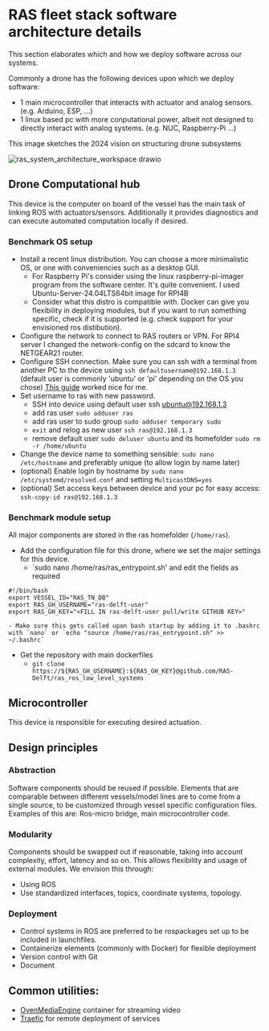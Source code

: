 # RAS fleet stack software architecture details
This section elaborates which and how we deploy software across our systems.

Commonly a drone has the following devices upon which we deploy software:
- 1 main microcontroller that interacts with actuator and analog sensors.  (e.g. Arduino, ESP, ...)
- 1 linux based pc with more conputational power, albeit not designed to directly interact with analog systems. (e.g. NUC, Raspberry-Pi ...) 


This image sketches the 2024 vision on structuring drone subsystems
<br>

![ras_system_architecture_workspace drawio](https://github.com/RAS-Delft/ras-documentation-overview/assets/5917472/eadc34ec-44f6-4790-a78f-63b8fbfa0c5d)


## Drone Computational hub
This device is the computer on board of the vessel has the main task of linking ROS with actuators/sensors. Additionally it provides diagnostics and can execute automated computation locally if desired. 

### Benchmark OS setup
- Install a recent linux distribution. You can choose a more minimalistic OS, or one with conveniencies such as a desktop GUI. 
    - For Raspberry Pi's consider using the linux raspberry-pi-imager program from the software center. It's quite convenient. I used Ubuntu-Server-24.04LTS64bit image for RPI4B
    - Consider what this distro is compatible with. Docker can give you flexibility in deploying modules, but if you want to run something specific, check if it is supported (e.g. check support for your envisioned ros distibution).
- Configure the network to connect to RAS routers or VPN. For RPI4 server I changed the network-config on the sdcard to know the NETGEAR21 router. 
- Configure SSH connection. Make sure you can ssh with a terminal from another PC to the device using `ssh defaultusername@192.168.1.3` (default user is commonly 'ubuntu' or 'pi' depending on the OS you chose) [This guide](https://phoenixnap.com/kb/ssh-permission-denied-publickey) worked nice for me. 
- Set username to ras with new password. 
    - SSH into device using default user ssh ubuntu@192.168.1.3
    - add ras user `sudo adduser ras`
    - add ras user to sudo group `sudo adduser temporary sudo`
    - `exit` and relog as new user `ssh ras@192.168.1.3`
    - remove default user `sudo deluser ubuntu` and its homefolder `sudo rm -r /home/ubuntu`
- Change the device name to something sensible: `sudo nano /etc/hostname` and preferably unique (to allow login by name later)
- (optional) Enable login by hostname by `sudo nano /etc/systemd/resolved.conf` and setting `MulticastDNS=yes`
- (optional) Set access keys between device and your pc for easy access: `ssh-copy-id ras@192.168.1.3`

### Benchmark module setup
All major components are stored in the ras homefolder (`/home/ras`).
- Add the configuration file for this drone, where we set the major settings for this device.
    - `sudo nano /home/ras/ras_entrypoint.sh' and edit the fields as required
``` 
#!/bin/bash
export VESSEL_ID="RAS_TN_DB"
export RAS_GH_USERNAME="ras-delft-user"
export RAS_GH_KEY="<FILL IN ras-delft-user pull/write GITHUB KEY>"
```
    - Make sure this gets called upon bash startup by adding it to .bashrc with `nano` or `echo "source /home/ras/ras_entrypoint.sh" >> ~/.bashrc`
- Get the repository with main dockerfiles
    - `git clone https://${RAS_GH_USERNAME}:${RAS_GH_KEY}@github.com/RAS-Delft/ras_ros_low_level_systems`

## Microcontroller
This device is responsible for executing desired actuation. 


## Design principles

### Abstraction
Software components should be reused if possible. Elements that are comparable between different vessels/model lines are to come from a single source, to be customized through vessel specific configuration files. Examples of this are: Ros-micro bridge, main microcontroller code. 

### Modularity
Components should be swapped out if reasonable, taking into account complexity, effort, latency and so on. This allows flexibility and usage of external modules. We envision this through:
- Using ROS
- Use standardized interfaces, topics, coordinate systems, topology.

### Deployment
- Control systems in ROS are preferred to be rospackages set up to be included in launchfiles. 
- Containerize elements (commonly with Docker) for flexible deployment
- Version control with Git
- Document

## Common utilities:
- [OvenMediaEngine](https://github.com/AirenSoft/OvenMediaEngine) container for streaming video
- [Traefic](https://hub.docker.com/_/traefik) for remote deployment of services 

